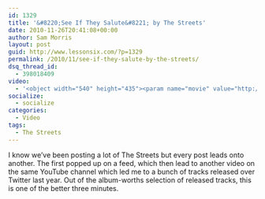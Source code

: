 ```yaml
---
id: 1329
title: '&#8220;See If They Salute&#8221; by The Streets'
date: 2010-11-26T20:41:08+00:00
author: Sam Morris
layout: post
guid: http://www.lessonsix.com/?p=1329
permalink: /2010/11/see-if-they-salute-by-the-streets/
dsq_thread_id:
  - 398018409
video:
  - '<object width="540" height="435"><param name="movie" value="http://www.youtube.com/v/3SVsBkO7t-s?fs=1&hl=en_GB"></param><param name="allowFullScreen" value="true"></param><param name="allowscriptaccess" value="always"></param><embed src="http://www.youtube.com/v/3SVsBkO7t-s?fs=1&hl=en_GB" type="application/x-shockwave-flash" width="540" height="435" allowscriptaccess="always" allowfullscreen="true"></embed></object>'
socialize:
  - socialize
categories:
  - Video
tags:
  - The Streets
---
```

I know we&#8217;ve been posting a lot of The Streets but every post leads onto another. The first popped up on a feed, which then lead to another video on the same YouTube channel which led me to a bunch of tracks released over Twitter last year. Out of the album-worths selection of released tracks, this is one of the better three minutes.